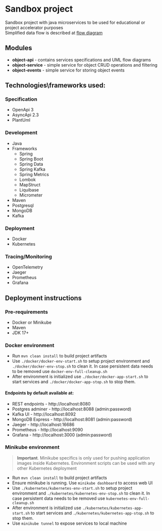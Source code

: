 # Sandbox project

Sandbox project with java microservices to be used for educational or project accelerator purposes  
Simplified data flow is described at [flow diagram](./object-api/src/main/resources/flows/object-modify.puml)

## Modules

- **object-api** - contains services specifications and UML flow diagrams
- **object-service** - simple service for object CRUD operations and filtering
- **object-events** - simple service for storing object events

## Technologies\frameworks used:

### Specification

- OpenApi 3
- AsyncApi 2.3
- PlantUml

### Development

- Java
- Frameworks
    - Spring
    - Spring Boot
    - Spring Data
    - Spring Kafka
    - Spring Metrics
    - Lombok
    - MapStruct
    - Liquibase
    - Micrometer
- Maven
- Postgresql
- MongoDB
- Kafka

### Deployment

- Docker
- Kubernetes

### Tracing/Monitoring

- OpenTelemetry
- Jaeger
- Prometheus
- Grafana

## Deployment instructions

### Pre-requirements
 - Docker or Minikube
 - Maven
 - JDK 17+

### Docker environment

- Run ```mvn clean install``` to build project artifacts
- Use ```./docker/docker-env-start.sh``` to setup project environment and ```./docker/docker-env-stop.sh``` to clean it.
  In case persistent data needs to be removed use ```docker-env-full-cleanup.sh```
- After environment is initialized use ```./docker/docker-app-start.sh``` to start services
  and ```./docker/docker-app-stop.sh``` to stop them.

#### Endpoints by default available at:

- REST endpoints - http://localhost:8080
- Postgres adminer - http://localhost:8088 (admin:password)
- Kafka UI - http://localhost:8092
- MongoDB Express - http://localhost:8081 (admin:password)
- Jaeger - http://localhost:16686
- Prometheus - http://localhost:9090
- Grafana - http://localhost:3000 (admin:password)

### Minikube environment

> **Important**. Minikube specifics is only used for pushing application images inside Kubernetes. Environment scripts
> can be used with any other Kubernetes deployment

- Run ```mvn clean install``` to build project artifacts
- Ensure minikube is running. Use ```minikube dashboard``` to access web UI
- Use ```./kubernetes/kubernetes-env-start.sh``` to setup project environment
  and ```./kubernetes/kubernetes-env-stop.sh``` to clean it. In case persistent data needs to be removed
  use ```kubernetes-env-full-cleanup.sh```
- After environment is initialized use ```./kubernetes/kubernetes-app-start.sh``` to start services
  and ```./kubernetes/kubernetes-app-stop.sh``` to stop them.
- Use ```minikube tunnel``` to expose services to local machine